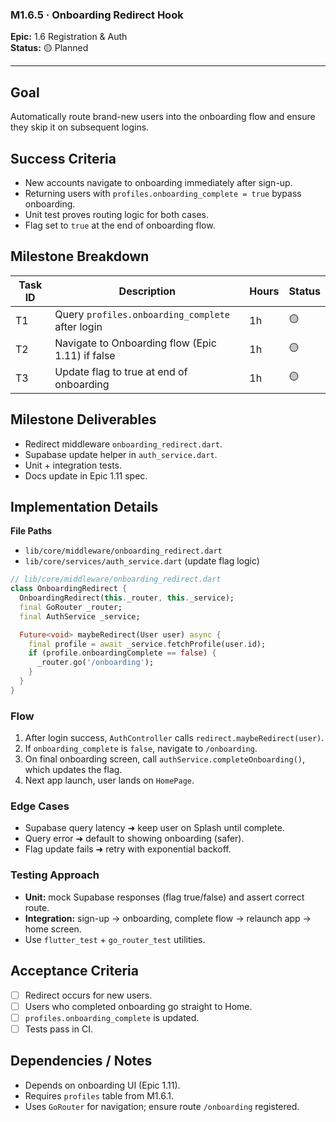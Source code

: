 ### M1.6.5 · Onboarding Redirect Hook

**Epic:** 1.6 Registration & Auth\
**Status:** 🟡 Planned

---

## Goal

Automatically route brand-new users into the onboarding flow and ensure they
skip it on subsequent logins.

## Success Criteria

- New accounts navigate to onboarding immediately after sign-up.
- Returning users with `profiles.onboarding_complete = true` bypass onboarding.
- Unit test proves routing logic for both cases.
- Flag set to `true` at the end of onboarding flow.

## Milestone Breakdown

| Task ID | Description                                      | Hours | Status |
| ------- | ------------------------------------------------ | ----- | ------ |
| T1      | Query `profiles.onboarding_complete` after login | 1h    | 🟡     |
| T2      | Navigate to Onboarding flow (Epic 1.11) if false | 1h    | 🟡     |
| T3      | Update flag to true at end of onboarding         | 1h    | 🟡     |

## Milestone Deliverables

- Redirect middleware `onboarding_redirect.dart`.
- Supabase update helper in `auth_service.dart`.
- Unit + integration tests.
- Docs update in Epic 1.11 spec.

## Implementation Details

**File Paths**

- `lib/core/middleware/onboarding_redirect.dart`
- `lib/core/services/auth_service.dart` (update flag logic)

```dart
// lib/core/middleware/onboarding_redirect.dart
class OnboardingRedirect {
  OnboardingRedirect(this._router, this._service);
  final GoRouter _router;
  final AuthService _service;

  Future<void> maybeRedirect(User user) async {
    final profile = await _service.fetchProfile(user.id);
    if (profile.onboardingComplete == false) {
      _router.go('/onboarding');
    }
  }
}
```

### Flow

1. After login success, `AuthController` calls `redirect.maybeRedirect(user)`.
2. If `onboarding_complete` is `false`, navigate to `/onboarding`.
3. On final onboarding screen, call `authService.completeOnboarding()`, which
   updates the flag.
4. Next app launch, user lands on `HomePage`.

### Edge Cases

- Supabase query latency ➜ keep user on Splash until complete.
- Query error ➜ default to showing onboarding (safer).
- Flag update fails ➜ retry with exponential backoff.

### Testing Approach

- **Unit:** mock Supabase responses (flag true/false) and assert correct route.
- **Integration:** sign-up → onboarding, complete flow → relaunch app → home
  screen.
- Use `flutter_test` + `go_router_test` utilities.

## Acceptance Criteria

- [ ] Redirect occurs for new users.
- [ ] Users who completed onboarding go straight to Home.
- [ ] `profiles.onboarding_complete` is updated.
- [ ] Tests pass in CI.

## Dependencies / Notes

- Depends on onboarding UI (Epic 1.11).
- Requires `profiles` table from M1.6.1.
- Uses `GoRouter` for navigation; ensure route `/onboarding` registered.
